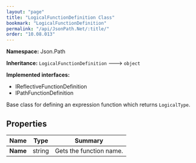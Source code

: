 ```yaml
---
layout: "page"
title: "LogicalFunctionDefinition Class"
bookmark: "LogicalFunctionDefinition"
permalink: "/api/JsonPath.Net/:title/"
order: "10.08.013"
---
```

**Namespace:** Json.Path

**Inheritance:**
`LogicalFunctionDefinition`
 🡒 
`object`

**Implemented interfaces:**

- IReflectiveFunctionDefinition
- IPathFunctionDefinition

Base class for defining an expression function which returns `LogicalType`.

## Properties

| Name | Type | Summary |
|---|---|---|
| **Name** | string | Gets the function name. |

